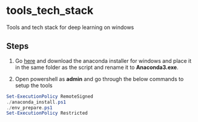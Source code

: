 # tools_tech_stack
Tools and tech stack for deep learning on windows

## Steps
1. Go [here](https://www.anaconda.com/products/individual) and download the anaconda installer for windows and place it in the same folder as the script and rename it to **Anaconda3.exe**.

2. Open powershell as **admin** and go through the below commands to setup the tools
 ```powershell
Set-ExecutionPolicy RemoteSigned
./anaconda_install.ps1
./env_prepare.ps1
Set-ExecutionPolicy Restricted
```